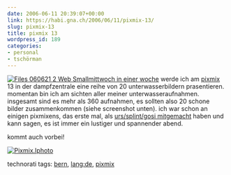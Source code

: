 ```yaml
---
date: 2006-06-11 20:39:07+00:00
link: https://habi.gna.ch/2006/06/11/pixmix-13/
slug: pixmix-13
title: pixmix 13
wordpress_id: 189
categories:
- personal
- tschörman
---
```



[![ Files 060621 2 Web Small](https://habi.gna.ch/blog/images/_files_060621_2_web_small-tm.jpg)](https://habi.gna.ch/blog/images/_files_060621_2_web_small.jpg)[mittwoch in einer woche](http://starfrosch.ch/2006/05/25/pix_mix_vol_13_20_menschen_20_bilder_20_sekunden) werde ich am [pixmix](http://starfrosch.ch/pixmix) 13 in der dampfzentrale eine reihe von 20 unterwasserbildern prasentieren. momentan bin ich am sichten aller meiner unterwasseraufnahmen. insgesamt sind es mehr als 360 aufnahmen, es sollten also 20 schone bilder zusammenkommen (siehe screenshot unten). ich war schon an einigen pixmixens, das erste mal, als [urs/splint/gosi mitgemacht](https://habi.gna.ch/blog/archives/000573.html) haben und kann sagen, es ist immer ein lustiger und spannender abend.
  
kommt auch vorbei!  




[![Pixmix.Iphoto](https://habi.gna.ch/blog/images/pixmix.iphoto-tm.jpg)](https://habi.gna.ch/blog/images/pixmix.iphoto.jpg)





technorati tags: [bern](http://www.technorati.com/tag/bern), [lang:de](http://www.technorati.com/tag/lang:de), [pixmix](http://www.technorati.com/tag/pixmix)
